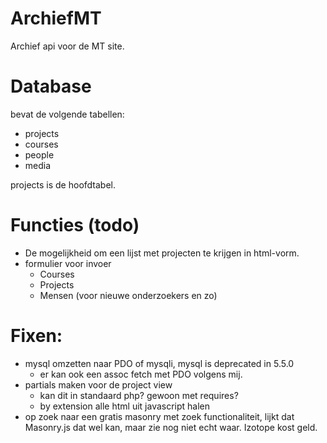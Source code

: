 # ArchiefMT
Archief api voor de MT site. 

# Database

bevat de volgende tabellen:

- projects
- courses
- people
- media

projects is de hoofdtabel. 

# Functies (todo)

- De mogelijkheid om een lijst met projecten te krijgen in html-vorm.
- formulier voor invoer
	- Courses
	- Projects
	- Mensen (voor nieuwe onderzoekers en zo)

# Fixen: 

- mysql omzetten naar PDO of mysqli, mysql is deprecated in 5.5.0
	- er kan ook een assoc fetch met PDO volgens mij. 
- partials maken voor de project view
	- kan dit in standaard php? gewoon met requires? 
	- by extension alle html uit javascript halen
- op zoek naar een gratis masonry met zoek functionaliteit, lijkt dat Masonry.js dat wel kan, maar zie nog niet echt waar. Izotope kost geld. 



